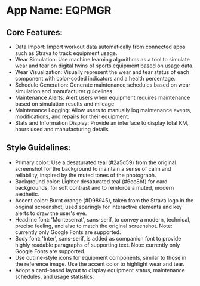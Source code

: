# **App Name**: EQPMGR

## Core Features:

- Data Import: Import workout data automatically from connected apps such as Strava to track equipment usage.
- Wear Simulation: Use machine learning algorithms as a tool to simulate wear and tear on digital twins of sports equipment based on usage data.
- Wear Visualization: Visually represent the wear and tear status of each component with color-coded indicators and a health percentage.
- Schedule Generation: Generate maintenance schedules based on wear simulation and manufacturer guidelines.
- Maintenance Alerts: Alert users when equipment requires maintenance based on simulation results and mileage
- Maintenance Logging: Allow users to manually log maintenance events, modifications, and repairs for their equipment.
- Stats and Information Display: Provide an interface to display total KM, hours used and manufacturing details

## Style Guidelines:

- Primary color: Use a desaturated teal (#2a5d59) from the original screenshot for the background to maintain a sense of calm and reliability, inspired by the muted tones of the photograph.
- Background color: Lighter desaturated teal (#6ec8bf) for card backgrounds, for soft contrast and to reinforce a muted, modern aesthetic.
- Accent color: Burnt orange (#D98945), taken from the Strava logo in the original screenshot, used sparingly for interactive elements and key alerts to draw the user's eye.
- Headline font: 'Monteserrat', sans-serif, to convey a modern, technical, precise feeling, and also to match the original screenshot. Note: currently only Google Fonts are supported.
- Body font: 'Inter', sans-serif, is added as companion font to provide highly readable paragraphs of supporting text. Note: currently only Google Fonts are supported.
- Use outline-style icons for equipment components, similar to those in the reference image. Use the accent color to highlight wear and tear.
- Adopt a card-based layout to display equipment status, maintenance schedules, and usage statistics.